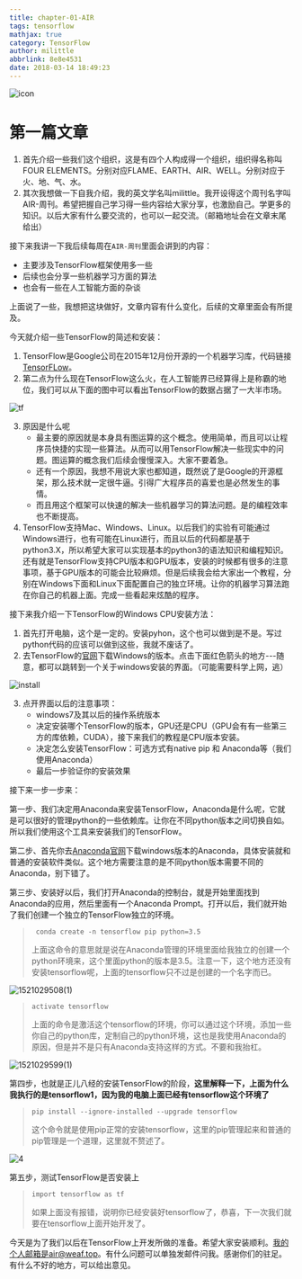 ```yaml
---
title: chapter-01-AIR
tags: tensorflow
mathjax: true
category: TensorFlow
author: milittle
abbrlink: 8e8e4531
date: 2018-03-14 18:49:23
---
```


![icon](https://s1.ax1x.com/2018/03/14/94Al7j.png)

#  第一篇文章

1. 首先介绍一些我们这个组织，这是有四个人构成得一个组织，组织得名称叫FOUR ELEMENTS。分别对应FLAME、EARTH、AIR、WELL。分别对应于火、地、气、水。
2. 其次我想做一下自我介绍，我的英文学名叫milittle。我开设得这个周刊名字叫AIR-周刊。希望把握自己学习得一些内容给大家分享，也激励自己。学更多的知识。以后大家有什么要交流的，也可以一起交流。（邮箱地址会在文章末尾给出）

接下来我讲一下我后续每周在`AIR-周刊`里面会讲到的内容：

* 主要涉及TensorFlow框架使用多一些
* 后续也会分享一些机器学习方面的算法
* 也会有一些在人工智能方面的杂谈

上面说了一些，我想把这块做好，文章内容有什么变化，后续的文章里面会有所提及。

今天就介绍一些TensorFlow的简述和安装：

1. TensorFlow是Google公司在2015年12月份开源的一个机器学习库，代码链接[TensorFLow](https://github.com/tensorflow/tensorflow)。
2. 第二点为什么现在TensorFlow这么火，在人工智能界已经算得上是称霸的地位，我们可以从下面的图中可以看出TensorFlow的数据占据了一大半市场。

![tf](https://s1.ax1x.com/2018/03/14/94kzp6.jpg)

3. 原因是什么呢
   * 最主要的原因就是本身具有图运算的这个概念。使用简单，而且可以让程序员快捷的实现一些算法。从而可以用TensorFlow解决一些现实中的问题。图运算的概念我们后续会慢慢深入。大家不要着急。
   * 还有一个原因，我想不用说大家也都知道，既然说了是Google的开源框架，那么技术就一定很牛逼。引得广大程序员的喜爱也是必然发生的事情。
   * 而且用这个框架可以快速的解决一些机器学习的算法问题。是的编程效率也不断提高。
4. TensorFlow支持Mac、Windows、Linux。以后我们的实验有可能通过Windows进行，也有可能在Linux进行，而且以后的代码都是基于python3.X，所以希望大家可以实现基本的python3的语法知识和编程知识。还有就是TensorFlow支持CPU版本和GPU版本，安装的时候都有很多的注意事项，基于GPU版本的可能会比较麻烦。但是后续我会给大家出一个教程，分别在Windows下面和Linux下面配置自己的独立环境。让你的机器学习算法跑在你自己的机器上面。完成一些看起来炫酷的程序。

接下来我介绍一下TensorFlow的Windows CPU安装方法：

1. 首先打开电脑，这个是一定的。安装pyhon，这个也可以做到是不是。写过python代码的应该可以做到这些，我就不废话了。
2. 去TensorFlow的[官网](https://www.tensorflow.org/install/)下载Windows的版本。点击下面红色箭头的地方---随意，都可以跳转到一个关于windows安装的界面。（可能需要科学上网，逃）

![install](https://s1.ax1x.com/2018/03/14/94AS1K.png)

3. 点开界面以后的注意事项：
   * windows7及其以后的操作系统版本
   * 决定安装哪个TensorFlow的版本，GPU还是CPU（GPU会有有一些第三方的库依赖，CUDA），接下来我们的教程是CPU版本安装。
   * 决定怎么安装TensorFlow：可选方式有native pip 和 Anaconda等（我们使用Anaconda）
   * 最后一步验证你的安装效果

接下来一步一步来：

第一步、我们决定用Anaconda来安装TensorFlow，Anaconda是什么呢，它就是可以很好的管理python的一些依赖库。让你在不同python版本之间切换自如。所以我们使用这个工具来安装我们的TensorFlow。

第二步、首先你去[Anaconda官网](https://www.anaconda.com/download/)下载windows版本的Anaconda，具体安装就和普通的安装软件类似。这个地方需要注意的是不同python版本需要不同的Anaconda，别下错了。

第三步、安装好以后，我们打开Anaconda的控制台，就是开始里面找到Anaconda的应用，然后里面有一个Anaconda Prompt。打开以后，我们就开始了我们创建一个独立的TensorFlow独立的环境。

> ` conda create -n tensorflow pip python=3.5`
>
> 上面这命令的意思就是说在Anaconda管理的环境里面给我独立的创建一个python环境来，这个里面python的版本是3.5。注意一下，这个地方还没有安装tensorflow呢，上面的tensorflow只不过是创建的一个名字而已。

![1521029508(1)](https://s1.ax1x.com/2018/03/14/94kjt1.png)

>`activate tensorflow`
>
>上面的命令是激活这个tensorflow的环境，你可以通过这个环境，添加一些你自己的python库，定制自己的python环境，这也是我使用Anaconda的原因，但是并不是只有Anaconda支持这样的方式。不要和我抬杠。

![1521029599(1)](https://s1.ax1x.com/2018/03/14/94kXkR.png)

第四步，也就是正儿八经的安装TensorFlow的阶段，**这里解释一下，上面为什么我执行的是tensorflow1，因为我的电脑上面已经有tensorflow这个环境了**

>`pip install --ignore-installed --upgrade tensorflow`
>
>这个命令就是使用pip正常的安装tensorflow，这里的pip管理起来和普通的pip管理是一个道理，这里就不赘述了。

![4](https://s1.ax1x.com/2018/03/14/94kL79.png)

第五步，测试TensorFlow是否安装上

>`import tensorflow as tf`
>
>如果上面没有报错，说明你已经安装好tensorflow了，恭喜，下一次我们就要在tensorflow上面开始开发了。

今天是为了我们以后在TensorFlow上开发所做的准备。希望大家安装顺利。我的个人邮箱是air@weaf.top。有什么问题可以单独发邮件问我。感谢你们的驻足。有什么不好的地方，可以给出意见。
